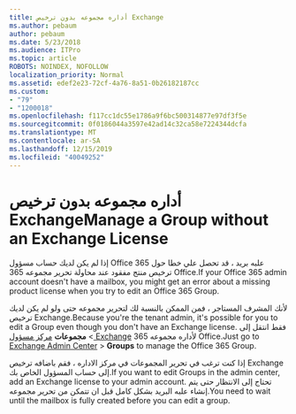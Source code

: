```yaml
---
title: أداره مجموعه بدون ترخيص Exchange
ms.author: pebaum
author: pebaum
ms.date: 5/23/2018
ms.audience: ITPro
ms.topic: article
ROBOTS: NOINDEX, NOFOLLOW
localization_priority: Normal
ms.assetid: edef2e23-72cf-4a76-8a51-0b26182187cc
ms.custom:
- "79"
- "1200018"
ms.openlocfilehash: f117cc1dc55e1786a9f6bc500314877e97df3f5e
ms.sourcegitcommit: 0f0186044a3597e42ad14c32ca58e7224344dcfa
ms.translationtype: MT
ms.contentlocale: ar-SA
ms.lasthandoff: 12/15/2019
ms.locfileid: "40049252"
---
```

# <a name="manage-a-group-without-an-exchange-license"></a><span data-ttu-id="155a9-102">أداره مجموعه بدون ترخيص Exchange</span><span class="sxs-lookup"><span data-stu-id="155a9-102">Manage a Group without an Exchange License</span></span>

<span data-ttu-id="155a9-103">إذا لم يكن لديك حساب مسؤول Office 365 علبه بريد ، قد تحصل علي خطا حول ترخيص منتج مفقود عند محاولة تحرير مجموعه 365 Office.</span><span class="sxs-lookup"><span data-stu-id="155a9-103">If your Office 365 admin account doesn't have a mailbox, you might get an error about a missing product license when you try to edit an Office 365 Group.</span></span>
  
<span data-ttu-id="155a9-104">لأنك المشرف المستاجر ، فمن الممكن بالنسبة لك لتحرير مجموعه حتى ولو لم يكن لديك ترخيص Exchange.</span><span class="sxs-lookup"><span data-stu-id="155a9-104">Because you're the tenant admin, it's possible for you to edit a Group even though you don't have an Exchange license.</span></span> <span data-ttu-id="155a9-105">فقط انتقل إلى \> **مجموعات** [مركز مسؤول Exchange](https://outlook.office365.com/ecp.aspx) لأداره مجموعه 365 Office.</span><span class="sxs-lookup"><span data-stu-id="155a9-105">Just go to [Exchange Admin Center](https://outlook.office365.com/ecp.aspx) \> **Groups** to manage the Office 365 Group.</span></span>
  
<span data-ttu-id="155a9-106">إذا كنت ترغب في تحرير المجموعات في مركز الاداره ، فقم باضافه ترخيص Exchange إلى حساب المسؤول الخاص بك.</span><span class="sxs-lookup"><span data-stu-id="155a9-106">If you want to edit Groups in the admin center, add an Exchange license to your admin account.</span></span> <span data-ttu-id="155a9-107">تحتاج إلى الانتظار حتى يتم إنشاء علبه البريد بشكل كامل قبل ان تتمكن من تحرير مجموعه.</span><span class="sxs-lookup"><span data-stu-id="155a9-107">You need to wait until the mailbox is fully created before you can edit a group.</span></span>
  